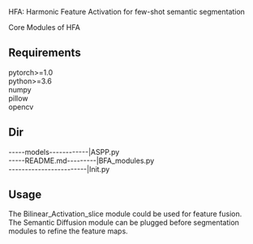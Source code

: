 HFA: Harmonic Feature Activation for few-shot semantic segmentation

Core Modules of HFA

## Requirements  
pytorch>=1.0  
python>=3.6  
numpy  
pillow  
opencv  

## Dir
-----models------------|ASPP.py  
-----README.md---------|BFA_modules.py  
------------------------|Init.py  
           
## Usage  
The Bilinear_Activation_slice module could be used for feature fusion.  
The Semantic Diffusion module can be plugged before segmentation modules to refine the feature maps.  

